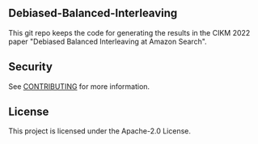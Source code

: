## Debiased-Balanced-Interleaving

This git repo keeps the code for generating the results in the CIKM 2022 paper "Debiased Balanced Interleaving at Amazon Search".

## Security

See [CONTRIBUTING](CONTRIBUTING.md#security-issue-notifications) for more information.

## License

This project is licensed under the Apache-2.0 License.

